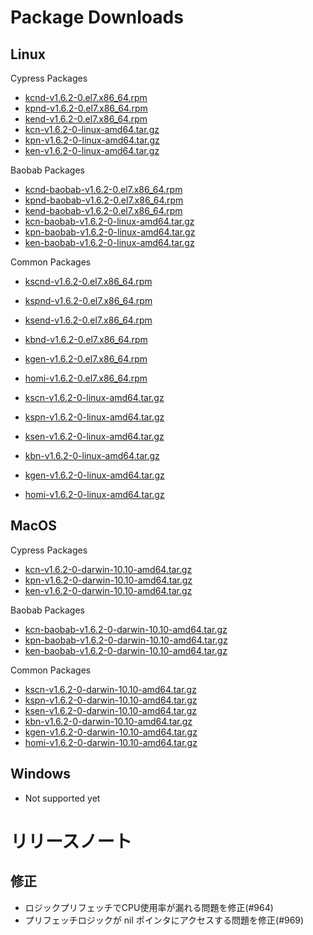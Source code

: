 # Package Downloads <a id="package-downloads"></a>

## Linux <a id="linux"></a>

Cypress Packages
- [kcnd-v1.6.2-0.el7.x86_64.rpm](https://packages.klaytn.net/klaytn/v1.6.2/kcnd-v1.6.2-0.el7.x86_64.rpm)
- [kpnd-v1.6.2-0.el7.x86_64.rpm](https://packages.klaytn.net/klaytn/v1.6.2/kpnd-v1.6.2-0.el7.x86_64.rpm)
- [kend-v1.6.2-0.el7.x86_64.rpm](https://packages.klaytn.net/klaytn/v1.6.2/kend-v1.6.2-0.el7.x86_64.rpm)
- [kcn-v1.6.2-0-linux-amd64.tar.gz](https://packages.klaytn.net/klaytn/v1.6.2/kcn-v1.6.2-0-linux-amd64.tar.gz)
- [kpn-v1.6.2-0-linux-amd64.tar.gz](https://packages.klaytn.net/klaytn/v1.6.2/kpn-v1.6.2-0-linux-amd64.tar.gz)
- [ken-v1.6.2-0-linux-amd64.tar.gz](https://packages.klaytn.net/klaytn/v1.6.2/ken-v1.6.2-0-linux-amd64.tar.gz)

Baobab Packages
- [kcnd-baobab-v1.6.2-0.el7.x86_64.rpm](https://packages.klaytn.net/klaytn/v1.6.2/kcnd-baobab-v1.6.2-0.el7.x86_64.rpm)
- [kpnd-baobab-v1.6.2-0.el7.x86_64.rpm](https://packages.klaytn.net/klaytn/v1.6.2/kpnd-baobab-v1.6.2-0.el7.x86_64.rpm)
- [kend-baobab-v1.6.2-0.el7.x86_64.rpm](https://packages.klaytn.net/klaytn/v1.6.2/kend-baobab-v1.6.2-0.el7.x86_64.rpm)
- [kcn-baobab-v1.6.2-0-linux-amd64.tar.gz](https://packages.klaytn.net/klaytn/v1.6.2/kcn-baobab-v1.6.2-0-linux-amd64.tar.gz)
- [kpn-baobab-v1.6.2-0-linux-amd64.tar.gz](https://packages.klaytn.net/klaytn/v1.6.2/kpn-baobab-v1.6.2-0-linux-amd64.tar.gz)
- [ken-baobab-v1.6.2-0-linux-amd64.tar.gz](https://packages.klaytn.net/klaytn/v1.6.2/ken-baobab-v1.6.2-0-linux-amd64.tar.gz)

Common Packages
- [kscnd-v1.6.2-0.el7.x86_64.rpm](https://packages.klaytn.net/klaytn/v1.6.2/kscnd-v1.6.2-0.el7.x86_64.rpm)
- [kspnd-v1.6.2-0.el7.x86_64.rpm](https://packages.klaytn.net/klaytn/v1.6.2/kspnd-v1.6.2-0.el7.x86_64.rpm)
- [ksend-v1.6.2-0.el7.x86_64.rpm](https://packages.klaytn.net/klaytn/v1.6.2/ksend-v1.6.2-0.el7.x86_64.rpm)
- [kbnd-v1.6.2-0.el7.x86_64.rpm](https://packages.klaytn.net/klaytn/v1.6.2/kbnd-v1.6.2-0.el7.x86_64.rpm)
- [kgen-v1.6.2-0.el7.x86_64.rpm](https://packages.klaytn.net/klaytn/v1.6.2/kgen-v1.6.2-0.el7.x86_64.rpm)
- [homi-v1.6.2-0.el7.x86_64.rpm](https://packages.klaytn.net/klaytn/v1.6.2/homi-v1.6.2-0.el7.x86_64.rpm)

- [kscn-v1.6.2-0-linux-amd64.tar.gz](https://packages.klaytn.net/klaytn/v1.6.2/kscn-v1.6.2-0-linux-amd64.tar.gz)
- [kspn-v1.6.2-0-linux-amd64.tar.gz](https://packages.klaytn.net/klaytn/v1.6.2/kspn-v1.6.2-0-linux-amd64.tar.gz)
- [ksen-v1.6.2-0-linux-amd64.tar.gz](https://packages.klaytn.net/klaytn/v1.6.2/ksen-v1.6.2-0-linux-amd64.tar.gz)
- [kbn-v1.6.2-0-linux-amd64.tar.gz](https://packages.klaytn.net/klaytn/v1.6.2/kbn-v1.6.2-0-linux-amd64.tar.gz)
- [kgen-v1.6.2-0-linux-amd64.tar.gz](https://packages.klaytn.net/klaytn/v1.6.2/kgen-v1.6.2-0-linux-amd64.tar.gz)
- [homi-v1.6.2-0-linux-amd64.tar.gz](https://packages.klaytn.net/klaytn/v1.6.2/homi-v1.6.2-0-linux-amd64.tar.gz)


## MacOS <a id="macos"></a>

Cypress Packages
- [kcn-v1.6.2-0-darwin-10.10-amd64.tar.gz](https://packages.klaytn.net/klaytn/v1.6.2/kcn-v1.6.2-0-darwin-10.10-amd64.tar.gz)
- [kpn-v1.6.2-0-darwin-10.10-amd64.tar.gz](https://packages.klaytn.net/klaytn/v1.6.2/kpn-v1.6.2-0-darwin-10.10-amd64.tar.gz)
- [ken-v1.6.2-0-darwin-10.10-amd64.tar.gz](https://packages.klaytn.net/klaytn/v1.6.2/ken-v1.6.2-0-darwin-10.10-amd64.tar.gz)

Baobab Packages
- [kcn-baobab-v1.6.2-0-darwin-10.10-amd64.tar.gz](https://packages.klaytn.net/klaytn/v1.6.2/kcn-baobab-v1.6.2-0-darwin-10.10-amd64.tar.gz)
- [kpn-baobab-v1.6.2-0-darwin-10.10-amd64.tar.gz](https://packages.klaytn.net/klaytn/v1.6.2/kpn-baobab-v1.6.2-0-darwin-10.10-amd64.tar.gz)
- [ken-baobab-v1.6.2-0-darwin-10.10-amd64.tar.gz](https://packages.klaytn.net/klaytn/v1.6.2/ken-baobab-v1.6.2-0-darwin-10.10-amd64.tar.gz)

Common Packages
- [kscn-v1.6.2-0-darwin-10.10-amd64.tar.gz](https://packages.klaytn.net/klaytn/v1.6.2/kscn-v1.6.2-0-darwin-10.10-amd64.tar.gz)
- [kspn-v1.6.2-0-darwin-10.10-amd64.tar.gz](https://packages.klaytn.net/klaytn/v1.6.2/kspn-v1.6.2-0-darwin-10.10-amd64.tar.gz)
- [ksen-v1.6.2-0-darwin-10.10-amd64.tar.gz](https://packages.klaytn.net/klaytn/v1.6.2/ksen-v1.6.2-0-darwin-10.10-amd64.tar.gz)
- [kbn-v1.6.2-0-darwin-10.10-amd64.tar.gz](https://packages.klaytn.net/klaytn/v1.6.2/kbn-v1.6.2-0-darwin-10.10-amd64.tar.gz)
- [kgen-v1.6.2-0-darwin-10.10-amd64.tar.gz](https://packages.klaytn.net/klaytn/v1.6.2/kgen-v1.6.2-0-darwin-10.10-amd64.tar.gz)
- [homi-v1.6.2-0-darwin-10.10-amd64.tar.gz](https://packages.klaytn.net/klaytn/v1.6.2/homi-v1.6.2-0-darwin-10.10-amd64.tar.gz)

## Windows <a id="windows"></a>

- Not supported yet

# リリースノート <a id="release-notes"></a>

## 修正
- ロジックプリフェッチでCPU使用率が漏れる問題を修正(#964)
- プリフェッチロジックが nil ポインタにアクセスする問題を修正(#969)
